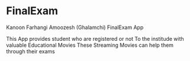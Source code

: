 # FinalExam
Kanoon Farhangi Amoozesh (Ghalamchi) FinalExam App

This App provides student who are registered or not To the institude with valuable Educational Movies 
These Streaming Movies can help them through their exams
